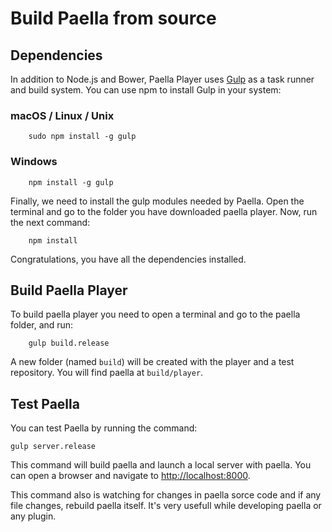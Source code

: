 # Build Paella from source
## Dependencies

In addition to Node.js and Bower, Paella Player uses [Gulp](http://gulp.com/) as a task runner and build system. You can use npm to install Gulp in your system:

### macOS / Linux / Unix

```
	sudo npm install -g gulp
```

### Windows

```
	npm install -g gulp
```

Finally, we need to install the gulp modules needed by Paella. Open the terminal and go to the folder you have downloaded paella player.
Now, run the next command:

```	
	npm install
```

Congratulations, you have all the dependencies installed.	

## Build Paella Player

To build paella player you need to open a terminal and go to the paella folder, and run:

```
	gulp build.release
```
	
A new folder (named `build`) will be created with the player and a test repository. You will find paella at `build/player`.


## Test Paella

You can test Paella by running the command:

```
gulp server.release
```

This command will build paella and launch a local server with paella. You can open a browser and navigate to [http://localhost:8000](http://localhost:8000).

This command also is watching for changes in paella sorce code and if any file changes, rebuild paella itself. It's very usefull while developing paella or any plugin.
